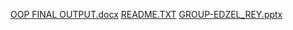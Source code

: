 [OOP FINAL OUTPUT.docx](https://github.com/user-attachments/files/18162745/OOP.FINAL.OUTPUT.docx)
[README.TXT](https://github.com/user-attachments/files/18162827/README.TXT)
[GROUP-EDZEL_REY.pptx](https://github.com/user-attachments/files/18162974/GROUP-EDZEL_REY.pptx)
